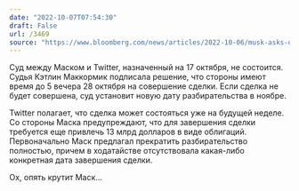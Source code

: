 ```yaml
---
date: "2022-10-07T07:54:30"
draft: False
url: /3469
source: "https://www.bloomberg.com/news/articles/2022-10-06/musk-asks-delaware-judge-to-halt-lawsuit-over-44-billion-deal"
---
```


Суд между Маском и Twitter, назначенный на 17 октября, не состоится. Судья Кэтлин Маккормик подписала решение, что стороны имеют время до 5 вечера 28 октября на совершение сделки. Если сделка не будет совершена, суд установит новую дату разбирательства в ноябре. 

Twitter полагает, что сделка может состояться уже на будущей неделе. Со стороны Маска предупреждают, что для завершения сделки требуется еще привлечь 13 млрд долларов в виде облигаций. Первоначально Маск предлагал прекратить разбирательство полностью, причем в ходатайстве отсутствовала какая-либо конкретная дата завершения сделки. 

Ох, опять крутит Маск…

